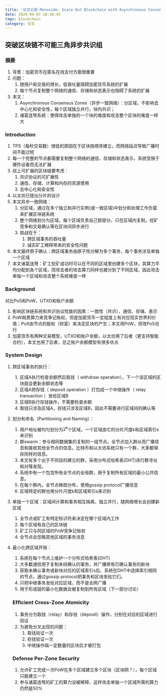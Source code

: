```yaml
---
title: '论文记录-Monoxide: Scale Out Blockchain with Asynchronous Consensus Zones'
date: 2020-04-07 18:38:45
tags: blockchain
category: 论文
---
```


## 突破区块链不可能三角异步共识组

<!--more-->

### 摘要

1. 背景：加密货币在匿名在线支付方面很重要
2. 问题：
   1. 随用户和交易的增长，低吞吐量阻碍加密货币系统的扩展
   2. 每个节点复制整个网络的通信、存储和状态表示也阻碍了系统的扩展
3. 本文：
   1. Asynchronous Consensus Zones（异步一致网络）：分区域，不影响去中心化和安全性，每个区域独立并行，块内共识；
   2. 诸葛连弩系统：使得攻击单独的一个块的难度和攻击整个区块的难度一样大

### Introduction

1. TPS（每秒交易数）很低的原因在于区块按顺序建立，而网络延迟导致广播时间不能过短
2. 每一个完整的节点都需要复制整个网络的通信、存储和状态表示，系统受限于硬件设备而无法扩展
3. 综上可扩展的区块链要考虑：
   1. 共识协议的可扩展性
   2. 通信、存储、计算和内存的资源使用
   3. 去中心化和安全性
4. 以太坊已提出分片的设计
5. 本文异步一致网络：
   1. 分区域，通过在多个独立和并行实例(或一致区域)中划分和处理工作负载来扩展区块链系统
   2. 整个网络划分为区域，每个区域负责自己那部分，只在区域内复制，挖矿竞争和交易确认等在区块间异步进行
   3. 挑战在于：
      1. 跨区域事务的吞吐量
      2. 诚实矿工稀释带来的安全性问题
6. 本文最终原子确认：跨区域事务由原子性分解为多个事务，每个事务涉及单独一个区域
7. 本文诸葛连弩：矿工挖矿成功时可以在不同的区域里创建多个区块，其算力平均分配到各个区域，而攻击者的攻击算力同样也被分到了不同区域，因此攻击单独一个区域和攻击整个系统难度一样

### Background

对比PoS和PoW，UTXO和账户余额

1. 影响区块链系统和共识协议性能的因素：一致性（共识）、通信、存储、表示
2. PoW耗费算力来竞争记账权，但是加密货币一定程度上有对应现实世界的价值；PoS由节点的股权（财富）来决定区块的产生；本文用PoW，但改PoS也行
3. 加密货币有两种交易模型，UTXO和账户余额，以太坊用了后者（更支持智能合约），本文也用了后者，总之账户余额模型有很多优点

### System Design

1. 跨区域事务的执行：
   1. 区域A执行检查余额然后取钱（ withdraw operation），下一个该区域的区块就会更新余额状态等
   2. 区域A把存钱（ deposit operation ）打包成一个中继操作（ relay transaction ）发给区域B
   3. 区域B执行存钱操作，不需要检查余额
   4. 取钱只涉及区域A，存钱只涉及区域B，因此不需要进行区域间的确认等
   
2. 划分和命名（Partitioning and Naming）：
   
   1. 用户地址被均匀划分为$2^k$个区域，一个区域由它的分片尺度k和区域索引s来识别
   2. 群swarm：参与相同数据集的复制的一组节点。全节点加入群从而广播信息和接收其他全节点的信息。比特币和以太坊系统只有一个群，大家都保存同样的信息。
   3. 本文有多个出于不同目的建立的群，采用分布式哈希表(DHT)进行群寻址和对等发现。
   4. 系统中有一个包含所有全节点的全局群，用于复制所有区域的最小公共信息。
   5. 在每个群内，全节点稀疏分布，使用gossip protocol广播信息
   6. 区域特定的群也用分片尺度k和区域索引s来识别
   
3. 单独一个区域：区域间计算和事务相互隔离、独立并行，随网络增长会创建新区域

   1. 全节点或矿工有特定标识符来决定在哪个区域内工作
   2. 每个区域有自己的区块链
   3. 矿工只与同区域的PoW竞争记账权
   4. 全节点会忽略其他区域的事务消息

4. 最小化跨区域开销：

   1. 系统在每个节点上维护一个分布式哈希表(DHT)
   2. 大多数通信用于复制未经确认的事务，并广播带有已确认事务的新块
   3. 获取未确认事务或新块对应的区域索引s后，系统在DHT中选择索引相同的节点，通过gossip protocol把事务和区块发给它们。
   4. 只把中继事务发给对应区域，而不是全网广播
   5. 用于形成链的最小化数据会被复制到所有区域（下一部分讨论）

   ###  Efﬁcient Cross-Zone Atomicity

   1. 事务分为取钱（relay）和存钱（deposit）操作，分别在对应的区域进行验证
   2. 为避免分叉出现的问题：
      1. 取钱验证一次
      2. 存钱验证一次
      3. 中继操作隔一定数量的区块后才被打包
   
   ### Defense Per-Zone Security
   
   1. 允许矿工完成一次PoW在多个区域建立多个区块（区块网？），每个区域只能建立一个
   2. 参与诸葛连弩的矿工的算力没被稀释，这样攻击单独一个区域所需的算力仍然是50%
